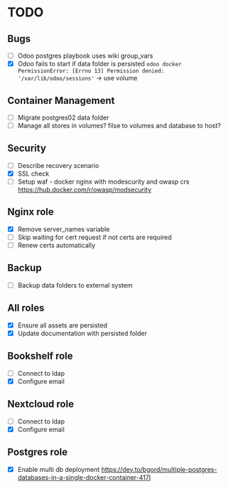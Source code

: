 # TODO

## Bugs

- [ ] Odoo postgres playbook uses wiki group_vars
- [x] Odoo fails to start if data folder is persisted `odoo docker PermissionError: [Errno 13] Permission denied: '/var/lib/odoo/sessions'` -> use volume

## Container Management

- [ ] Migrate postgres02 data folder
- [ ] Manage all stores in volumes? filse to volumes and database to host?

## Security

- [ ] Describe recovery scenario
- [x] SSL check
- [ ] Setup waf - docker nginx with modescurity and owasp crs https://hub.docker.com/r/owasp/modsecurity

## Nginx role

- [x] Remove server_names variable
- [ ] Skip waiting for cert request if not certs are required
- [ ] Renew certs automatically

## Backup

- [ ] Backup data folders to external system

## All roles

- [x] Ensure all assets are persisted
- [x] Update documentation with persisted folder

## Bookshelf role

- [ ] Connect to ldap
- [x] Configure email

## Nextcloud role

- [ ] Connect to ldap
- [x] Configure email

## Postgres role

- [x] Enable multi db deployment https://dev.to/bgord/multiple-postgres-databases-in-a-single-docker-container-417l
